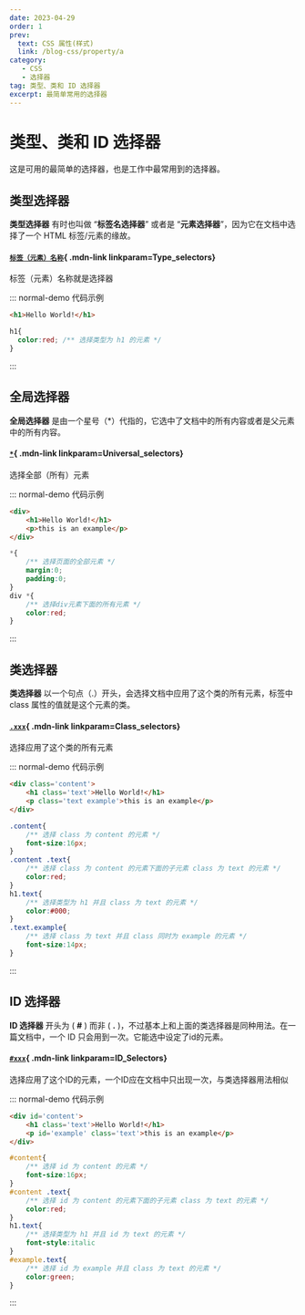 ```yaml
---
date: 2023-04-29
order: 1
prev:
  text: CSS 属性(样式)
  link: /blog-css/property/a 
category:
   - CSS
   - 选择器 
tag: 类型、类和 ID 选择器
excerpt: 最简单常用的选择器
---
```


<!--more-->


# 类型、类和 ID 选择器
这是可用的最简单的选择器，也是工作中最常用到的选择器。

## 类型选择器 
**类型选择器** 有时也叫做 “**标签名选择器**” 或者是 “**元素选择器**”，因为它在文档中选择了一个 HTML 标签/元素的缘故。    
<Mcard>

#### [`标签（元素）名称`][zh-link]{ .mdn-link linkparam=Type_selectors}
标签（元素）名称就是选择器
</Mcard>   

::: normal-demo 代码示例

```html
<h1>Hello World!</h1>
```

```css
h1{
  color:red; /** 选择类型为 h1 的元素 */
}
```
:::    

## 全局选择器
**全局选择器** 是由一个星号（*）代指的，它选中了文档中的所有内容或者是父元素中的所有内容。    
<Mcard>

#### [`*`][zh-link]{ .mdn-link linkparam=Universal_selectors}
选择全部（所有）元素
</Mcard>


::: normal-demo 代码示例

```html
<div>
    <h1>Hello World!</h1>
    <p>this is an example</p>
</div>
```

```css
*{
    /** 选择页面的全部元素 */
    margin:0;
    padding:0;
}
div *{
    /** 选择div元素下面的所有元素 */
    color:red;
}
```
:::       
 
## 类选择器
**类选择器** 以一个句点（.）开头，会选择文档中应用了这个类的所有元素，标签中 class 属性的值就是这个元素的类。    
<Mcard>

#### [`.xxx`][zh-link]{ .mdn-link linkparam=Class_selectors}
选择应用了这个类的所有元素
</Mcard>    

::: normal-demo 代码示例

```html
<div class='content'>
    <h1 class='text'>Hello World!</h1>
    <p class='text example'>this is an example</p>
</div>
```

```css
.content{
    /** 选择 class 为 content 的元素 */
    font-size:16px;
}
.content .text{
    /** 选择 class 为 content 的元素下面的子元素 class 为 text 的元素 */
    color:red;
}
h1.text{
    /** 选择类型为 h1 并且 class 为 text 的元素 */
    color:#000;
}
.text.example{
    /** 选择 class 为 text 并且 class 同时为 example 的元素 */
    font-size:14px;
}
```
:::           

## ID 选择器
**ID 选择器** 开头为 ( **#** ) 而非 ( **.** )，不过基本上和上面的类选择器是同种用法。在一篇文档中，一个 ID 只会用到一次。它能选中设定了id的元素。    
<Mcard>

#### [`#xxx`][zh-link]{ .mdn-link linkparam=ID_Selectors}
选择应用了这个ID的元素，一个ID应在文档中只出现一次，与类选择器用法相似
</Mcard>  
  
::: normal-demo 代码示例

```html
<div id='content'>
    <h1 class='text'>Hello World!</h1>
    <p id='example' class='text'>this is an example</p>
</div>
```

```css
#content{
    /** 选择 id 为 content 的元素 */
    font-size:16px;
}
#content .text{
    /** 选择 id 为 content 的元素下面的子元素 class 为 text 的元素 */
    color:red;
}
h1.text{
    /** 选择类型为 h1 并且 id 为 text 的元素 */
    font-style:italic
}
#example.text{
    /** 选择 id 为 example 并且 class 为 text 的元素 */
    color:green;
}
```
:::   


[zh-link]:https://developer.mozilla.org/zh-CN/docs/Web/CSS/
[en-link]:https://developer.mozilla.org/en-US/docs/Web/CSS/
